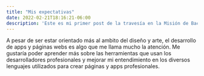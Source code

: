 ```yaml
---
title: "Mis expectativas"
date: 2022-02-21T18:16:21-06:00
description: 'Este es mi primer post de la travesía en la Misión de Backend con Node JS de Launch X.'
---
```


A pesar de ser estar orientado más al ambito del diseño y arte, el desarrollo de apps y páginas webs es algo que me llama mucho la atención.
Me gustaría poder aprender más sobre las herramientas que usan los desarrolladores profesionales y mejorar mi entendimiento en los diversos lenguajes utilizados para crear páginas y apps profesionales.
